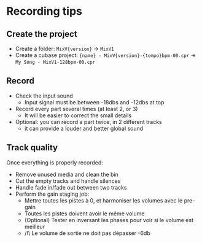 # Recording tips

## Create the project

- Create a folder: `MixV{version}` -> `MixV1`
- Create a cubase project: `{name} - MixV{version}-{tempo}bpm-00.cpr` -> `My Song - MixV1-128bpm-00.cpr`

## Record

- Check the input sound
	+ Input signal must be between -18dbs and -12dbs at top
- Record every part several times (at least 2, or 3)
	+ It will be easier to correct the small details
- Optional: you can record a part twice, in 2 different tracks
	+ it can provide a louder and better global sound

## Track quality

Once everything is properly recorded:
- Remove unused media and clean the bin
- Cut the empty tracks and handle silences
- Handle fade in/fade out between two tracks
- Perform the gain staging job:
	+ Mettre toutes les pistes à 0, et harmoniser les volumes avec le pre-gain
	+ Toutes les pistes doivent avoir le même volume
	+ (Optional) Tester en inversant les phases pour voir si le volume est meilleur
	+ /!\ Le volume de sortie ne doit pas dépasser -6db

